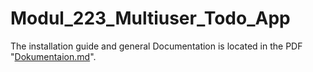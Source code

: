 # Modul_223_Multiuser_Todo_App

The installation guide and general Documentation is located in the PDF "[Dokumentaion.md](TodoApp/Dokumentation.md)".
